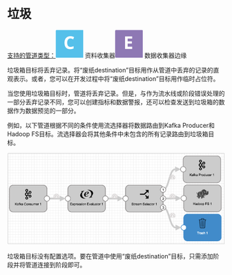 # 垃圾

[支持的管道类型：](https://streamsets.com/documentation/controlhub/latest/help/datacollector/UserGuide/Pipeline_Configuration/ProductIcons_Doc.html#concept_mjg_ly5_pgb)![img](imgs/icon-SDC-20200310202707383.png) 资料收集器![img](imgs/icon-Edge-20200310202707379.png) 数据收集器边缘

垃圾箱目标将丢弃记录。将“废纸destination”目标用作从管道中丢弃的记录的直观表示。或者，您可以在开发过程中将“废纸destination”目标用作临时占位符。

当您使用垃圾箱目标时，管道将丢弃记录。但是，与作为流水线或阶段错误处理的一部分丢弃记录不同，您可以创建指标和数据警报，还可以检查发送到垃圾箱的数据作为数据预览的一部分。

例如，以下管道根据不同的条件使用流选择器将数据路由到Kafka Producer和Hadoop FS目标。流选择器会将其他条件中未包含的所有记录路由到垃圾箱目标。

![img](imgs/TrashPipeline.png)

垃圾箱目标没有配置选项。要在管道中使用“废纸destination”目标，只需添加阶段并将管道连接到阶段即可。